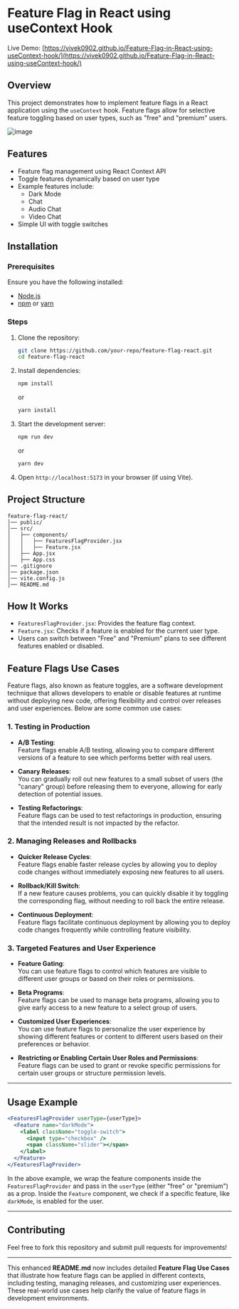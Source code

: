 # Feature Flag in React using useContext Hook

Live Demo: [https://vivek0902.github.io/Feature-Flag-in-React-using-useContext-hook/](https://vivek0902.github.io/Feature-Flag-in-React-using-useContext-hook/)

## Overview

This project demonstrates how to implement feature flags in a React application using the `useContext` hook. Feature flags allow for selective feature toggling based on user types, such as "free" and "premium" users.

![image](https://github.com/user-attachments/assets/686ead34-94fc-491b-bae3-a8ca2138de40)

## Features

- Feature flag management using React Context API
- Toggle features dynamically based on user type
- Example features include:
  - Dark Mode
  - Chat
  - Audio Chat
  - Video Chat
- Simple UI with toggle switches

## Installation

### Prerequisites

Ensure you have the following installed:

- [Node.js](https://nodejs.org/)
- [npm](https://www.npmjs.com/) or [yarn](https://yarnpkg.com/)

### Steps

1. Clone the repository:
   ```sh
   git clone https://github.com/your-repo/feature-flag-react.git
   cd feature-flag-react
   ```
2. Install dependencies:
   ```sh
   npm install
   ```
   or
   ```sh
   yarn install
   ```
3. Start the development server:
   ```sh
   npm run dev
   ```
   or
   ```sh
   yarn dev
   ```
4. Open `http://localhost:5173` in your browser (if using Vite).

## Project Structure

```
feature-flag-react/
│── public/
│── src/
│   ├── components/
│   │   ├── FeaturesFlagProvider.jsx
│   │   ├── Feature.jsx
│   ├── App.jsx
│   ├── App.css
│── .gitignore
│── package.json
│── vite.config.js
│── README.md
```

## How It Works

- `FeaturesFlagProvider.jsx`: Provides the feature flag context.
- `Feature.jsx`: Checks if a feature is enabled for the current user type.
- Users can switch between "Free" and "Premium" plans to see different features enabled or disabled.

## Feature Flags Use Cases

Feature flags, also known as feature toggles, are a software development technique that allows developers to enable or disable features at runtime without deploying new code, offering flexibility and control over releases and user experiences. Below are some common use cases:

### 1. **Testing in Production**

- **A/B Testing**:  
  Feature flags enable A/B testing, allowing you to compare different versions of a feature to see which performs better with real users.
- **Canary Releases**:  
  You can gradually roll out new features to a small subset of users (the "canary" group) before releasing them to everyone, allowing for early detection of potential issues.

- **Testing Refactorings**:  
  Feature flags can be used to test refactorings in production, ensuring that the intended result is not impacted by the refactor.

### 2. **Managing Releases and Rollbacks**

- **Quicker Release Cycles**:  
  Feature flags enable faster release cycles by allowing you to deploy code changes without immediately exposing new features to all users.

- **Rollback/Kill Switch**:  
  If a new feature causes problems, you can quickly disable it by toggling the corresponding flag, without needing to roll back the entire release.

- **Continuous Deployment**:  
  Feature flags facilitate continuous deployment by allowing you to deploy code changes frequently while controlling feature visibility.

### 3. **Targeted Features and User Experience**

- **Feature Gating**:  
  You can use feature flags to control which features are visible to different user groups or based on their roles or permissions.
- **Beta Programs**:  
  Feature flags can be used to manage beta programs, allowing you to give early access to a new feature to a select group of users.

- **Customized User Experiences**:  
  You can use feature flags to personalize the user experience by showing different features or content to different users based on their preferences or behavior.

- **Restricting or Enabling Certain User Roles and Permissions**:  
  Feature flags can be used to grant or revoke specific permissions for certain user groups or structure permission levels.

---

## Usage Example

```jsx
<FeaturesFlagProvider userType={userType}>
  <Feature name="darkMode">
    <label className="toggle-switch">
      <input type="checkbox" />
      <span className="slider"></span>
    </label>
  </Feature>
</FeaturesFlagProvider>
```

In the above example, we wrap the feature components inside the `FeaturesFlagProvider` and pass in the `userType` (either "free" or "premium") as a prop. Inside the `Feature` component, we check if a specific feature, like `darkMode`, is enabled for the user.

---

## Contributing

Feel free to fork this repository and submit pull requests for improvements!

---

This enhanced **README.md** now includes detailed **Feature Flag Use Cases** that illustrate how feature flags can be applied in different contexts, including testing, managing releases, and customizing user experiences. These real-world use cases help clarify the value of feature flags in development environments.
